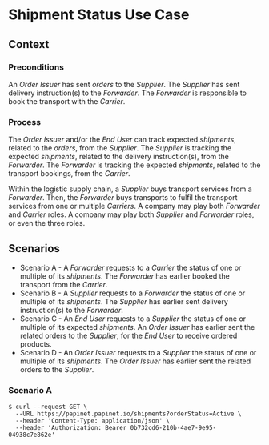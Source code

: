 # Shipment Status Use Case

## Context

### Preconditions

An _Order Issuer_ has sent _orders_ to the _Supplier_.
The _Supplier_ has sent delivery instruction(s) to the _Forwarder_.
The _Forwarder_ is responsible to book the transport with the _Carrier_.

### Process

The _Order Issuer_ and/or the _End User_ can track expected _shipments_, related to the _orders_, from the _Supplier_.
The _Supplier_ is tracking the expected _shipments_, related to the delivery instruction(s), from the _Forwarder_.
The _Forwarder_ is tracking the expected _shipments_, related to the transport bookings, from the _Carrier_.

Within the logistic supply chain, a _Supplier_ buys transport services from a _Forwarder_. Then, the  _Forwarder_ buys transports to fulfil the transport services from one or multiple _Carriers_. A company may play both _Forwarder_ and _Carrier_ roles. A company may play both _Supplier_ and _Forwarder_ roles, or even the three roles.

## Scenarios

* Scenario A - A _Forwarder_ requests to a _Carrier_ the status of one or multiple of its _shipments_. The _Forwarder_ has earlier booked the transport from the _Carrier_.
* Scenario B - A _Supplier_ requests to a _Forwarder_ the status of one or multiple of its _shipments_. The _Supplier_ has earlier sent delivery instruction(s) to the _Forwarder_.
* Scenario C - An _End User_ requests to a _Supplier_ the status of one or multiple of its expected _shipments_. An _Order Issuer_ has earlier sent the related orders to the _Supplier_, for the _End User_ to receive ordered products.
* Scenario D - An _Order Issuer_ requests to a _Supplier_ the status of one or multiple of its _shipments_. The _Order Issuer_ has earlier sent the related orders to the _Supplier_.

### Scenario A

```text
$ curl --request GET \
  --URL https://papinet.papinet.io/shipments?orderStatus=Active \
  --header 'Content-Type: application/json' \
  --header 'Authorization: Bearer 0b732cd6-210b-4ae7-9e95-04938c7e862e'
```